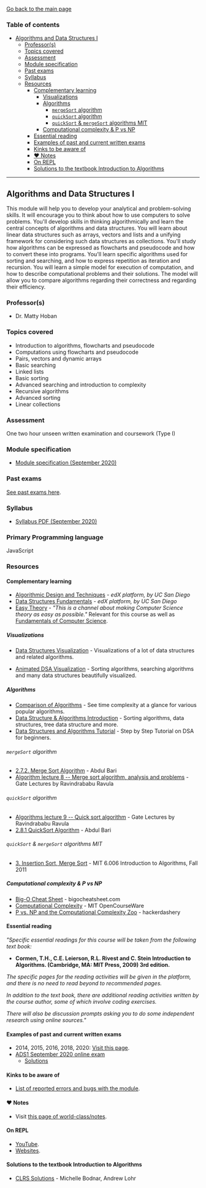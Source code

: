 [Go back to the main page](../../../README.md)

### Table of contents

- [Algorithms and Data Structures I](#algorithms-and-data-structures-i)
  - [Professor(s)](#professors)
  - [Topics covered](#topics-covered)
  - [Assessment](#assessment)
  - [Module specification](#module-specification)
  - [Past exams](#past-exams)
  - [Syllabus](#syllabus)
  - [Resources](#resources)
    - [Complementary learning](#complementary-learning)
      - [Visualizations](#visualizations)
      - [Algorithms](#algorithms)
        - [`mergeSort` algorithm](#mergesort-algorithm)
        - [`quickSort` algorithm](#quicksort-algorithm)
        - [`quickSort` & `mergeSort` algorithms MIT](#quicksort--mergesort-algorithms-mit)
      - [Computational complexity & P vs NP](#computational-complexity--p-vs-np)
    - [Essential reading](#essential-reading)
    - [Examples of past and current written exams](#examples-of-past-and-current-written-exams)
    - [Kinks to be aware of](#kinks-to-be-aware-of)
    - [:heart: Notes](#heart-notes)
    - [On REPL](#on-repl)
    - [Solutions to the textbook Introduction to Algorithms](#solutions-to-the-textbook-introduction-to-algorithms)

---

## Algorithms and Data Structures I

This module will help you to develop your analytical and
problem-solving skills. It will encourage you to think about how to
use computers to solve problems. You'll develop skills in thinking
algorithmically and learn the central concepts of algorithms and data
structures. You will learn about linear data structures such as
arrays, vectors and lists and a unifying framework for considering
such data structures as collections. You'll study how algorithms can
be expressed as flowcharts and pseudocode and how to convert these
into programs. You'll learn specific algorithms used for sorting and
searching, and how to express repetition as iteration and
recursion. You will learn a simple model for execution of computation,
and how to describe computational problems and their solutions. The
model will allow you to compare algorithms regarding their correctness
and regarding their efficiency.

### Professor(s)

- Dr. Matty Hoban

### Topics covered

- Introduction to algorithms, flowcharts and pseudocode
- Computations using flowcharts and pseudocode
- Pairs, vectors and dynamic arrays
- Basic searching
- Linked lists
- Basic sorting
- Advanced searching and introduction to complexity
- Recursive algorithms
- Advanced sorting
- Linear collections

### Assessment

One two hour unseen written examination and coursework (Type I)

### Module specification

- [Module specification (September 2020)](https://github.com/world-class/binary-assets/blob/master/modules/module-specification/CM1035_ADS1-Module-Spec.pdf)

### Past exams

[See past exams here](https://github.com/world-class/binary-assets/tree/master/modules/cm1035-ads1/past-exams).

### Syllabus

- [Syllabus PDF (September 2020)](https://github.com/world-class/binary-assets/blob/master/modules/syllabi/Syllabus_CM1035_ADS1.pdf)

### Primary Programming language

JavaScript

### Resources

#### Complementary learning

- [Algorithmic Design and Techniques](https://courses.edx.org/courses/course-v1:UCSanDiegoX+ALGS200x+2T2017/course) - _edX platform, by UC San Diego_
- [Data Structures Fundamentals](https://courses.edx.org/courses/course-v1:UCSanDiegoX+ALGS201x+1T2019/course) - _edX platform, by UC San Diego_
- [Easy Theory](https://www.youtube.com/c/EasyTheory/playlists) - _"This is a channel about making Computer Science theory as easy as possible."_ Relevant for this course as well as [Fundamentals of Computer Science](../cm-1025-fundamentals-of-computer-science/README.md).

##### Visualizations

- [Data Structures Visualization](https://www.cs.usfca.edu/~galles/visualization/Algorithms.html) - Visualizations of a lot of data structures and related algorithms.

- [Animated DSA Visualization](https://visualgo.net/en) - Sorting algorithms, searching algorithms and many data structures beautifully visualized.

##### Algorithms

- [Comparison of Algorithms](https://en.wikipedia.org/wiki/Sorting_algorithm#Comparison_of_algorithms) - See time complexity at a glance for various popular algorithms.
- [Data Structure & Algorithms Introduction](https://www.programiz.com/dsa/algorithm) - Sorting algorithms, data structures, tree data structure and more.
- [Data Structures and Algorithms Tutorial](https://www.scaler.com/topics/data-structures/) - Step by Step Tutorial on DSA for beginners.

###### `mergeSort` algorithm

- [2.7.2. Merge Sort Algorithm](https://www.youtube.com/watch?v=mB5HXBb_HY8) - Abdul Bari
- [Algorithm lecture 8 -- Merge sort algorithm, analysis and problems](https://www.youtube.com/watch?v=sfmaf4QpVTw) - Gate Lectures by Ravindrababu Ravula

###### `quickSort` algorithm

- [Algorithms lecture 9 -- Quick sort algorithm](https://www.youtube.com/watch?v=3DV8GO9g7B4) - Gate Lectures by Ravindrababu Ravula
- [2.8.1 QuickSort Algorithm](https://www.youtube.com/watch?v=7h1s2SojIRw) - Abdul Bari

###### `quickSort` & `mergeSort` algorithms MIT

- [3. Insertion Sort, Merge Sort](https://youtu.be/Kg4bqzAqRBM) - MIT 6.006 Introduction to Algorithms, Fall 2011

##### Computational complexity & P vs NP

- [Big-O Cheat Sheet](https://www.bigocheatsheet.com/) - bigocheatsheet.com
- [Computational Complexity](https://www.youtube.com/watch?v=moPtwq_cVH8) - MIT OpenCourseWare
- [P vs. NP and the Computational Complexity Zoo](https://www.youtube.com/watch?v=YX40hbAHx3s) - hackerdashery

#### Essential reading

_"Specific essential readings for this course will be taken from the following text book:_

- **Cormen, T.H., C.E. Leierson, R.L. Rivest and C. Stein Introduction to Algorithms. (Cambridge, MA: MIT Press, 2009) 3rd edition.**

_The specific pages for the reading activities will be given in the platform, and there is no need to read beyond to recommended pages._

_In addition to the text book, there are additional reading activities written by the course author, some of which involve coding exercises._

_There will also be discussion prompts asking you to do some independent research using online sources."_

#### Examples of past and current written exams

- 2014, 2015, 2016, 2018, 2020: [Visit this page](https://github.com/world-class/binary-assets/tree/master/modules/cm1035-ads1/past-exams).
- [ADS1 September 2020 online exam](https://github.com/world-class/binary-assets/blob/master/modules/cm1035-ads1/past-exams/ADS2020-09-21.pdf)
  - [Solutions](https://github.com/world-class/binary-assets/blob/master/modules/cm1035-ads1/past-exams/ADS2020-09-21_answers.pdf)

#### Kinks to be aware of

- [List of reported errors and bugs with the module](../../../kinks/level-4/cm-1035-algorithms-and-data-structures-i/).

#### :heart: Notes

- Visit [this page of world-class/notes](https://github.com/world-class/notes/tree/master/level-4/algorithms-and-data-structures-i).

#### On REPL

- [YouTube](../../../youtube/README.md#algorithms).
- [Websites](../../../websites/README.md#algorithms).

#### Solutions to the textbook Introduction to Algorithms

- [CLRS Solutions](https://sites.math.rutgers.edu/~ajl213/CLRS/CLRS.html) - Michelle Bodnar, Andrew Lohr
